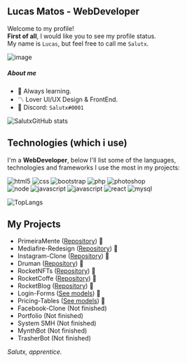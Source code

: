 ##  Lucas Matos - WebDeveloper

Welcome to my profile! 
<br>**First of all**, I would like you to see my profile status.
<br>My name is `Lucas`, but feel free to call me `Salutx`.
<br>

![image](https://img.shields.io/badge/Profile-100000?style=for-the-badge&logo=github&logoColor=9966ff)

##### About me
- :trident: Always learning.
- :part_alternation_mark: Lover UI/UX Design & FrontEnd.
- :large_orange_diamond: Discord: `Salutx#0001`

![SalutxGitHub stats](https://github-readme-stats.vercel.app/api?username=Salutx&show_icons=true&hide_border=true&title_color=9966ff&theme=tokyonight&13)

## Technologies (which i use)

I'm a **WebDeveloper**, below I'll list some of the languages, <br>technologies and frameworks I use the most in my projects:

![html5](https://img.shields.io/badge/HTML5-9966ff?style=for-the-badge&logo=html5&logoColor=white) 
![css](https://img.shields.io/badge/CSS3-9966ff?style=for-the-badge&logo=css3&logoColor=white) 
![bootstrap](https://img.shields.io/badge/Bootstrap-9966ff?style=for-the-badge&logo=bootstrap&logoColor=white)
![php](https://img.shields.io/badge/PHP-9966ff?style=for-the-badge&logo=php&logoColor=white)
![photoshop](https://img.shields.io/badge/Adobe%20Photoshop-9966ff?style=for-the-badge&logo=Adobe%20Photoshop&logoColor=white)<br>
![node](https://img.shields.io/badge/Node.js-00000F?style=for-the-badge&logo=node.js&logoColor=9966ff)
![javascript](https://img.shields.io/badge/Java-00000F?style=for-the-badge&logo=java&logoColor=9966ff)
![javascript](https://img.shields.io/badge/JavaScript-00000F?style=for-the-badge&logo=javascript&logoColor=9966ff)
![react](https://img.shields.io/badge/React-00000F?style=for-the-badge&logo=react&logoColor=9966ff)
![mysql](https://img.shields.io/badge/MySQL-00000F?style=for-the-badge&logo=mysql&logoColor=9966ff)

![TopLangs](https://github-readme-stats.vercel.app/api/top-langs/?username=salutx&layout=compact&hide_border=true&title_color=9966ff&theme=tokyonight&13)

## My Projects
- PrimeiraMente (<a href="https://github.com/Salutx/PrimeiraMente">Repository</a>) :space_invader:
- Mediafire-Redesign (<a href="https://github.com/Salutx/MediaFire">Repository</a>) :space_invader:
- Instagram-Clone (<a href="https://github.com/Salutx/instagram-clone">Repository</a>) :space_invader:
- Druman (<a href="https://github.com/Salutx/Druman">Repository</a>) :space_invader:
- RocketNFTs (<a href="https://github.com/Salutx/RocketNFTs">Repository</a>) :space_invader:
- RocketCoffe (<a href="https://github.com/Salutx/RocketCoffe">Repository</a>) :space_invader:
- RocketBlog (<a href="https://github.com/Salutx/RocketBlog">Repository</a>) :space_invader:
- Login-Forms (<a href="https://github.com/Salutx/Login-Forms">See models</a>) :space_invader:
- Pricing-Tables (<a href="https://github.com/Salutx/Pricing-Tables">See models</a>) :space_invader:
- Facebook-Clone (Not finished)
- Portfolio (Not finished)
- System SMH (Not finished)
- MynthBot (Not finished)
- TrasherBot (Not finished)

*Salutx, apprentice.*
